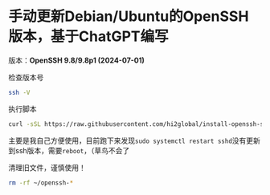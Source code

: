 # 手动更新Debian/Ubuntu的OpenSSH版本，基于ChatGPT编写

版本：**OpenSSH 9.8/9.8p1 (2024-07-01)**

检查版本号
```bash
ssh -V
```
执行脚本
```bash
curl -sSL https://raw.githubusercontent.com/hi2global/install-openssh-server/main/install.sh | bash
```

主要是我自己方便使用，目前跑下来发现`sudo systemctl restart sshd`没有更新到ssh版本，需要`reboot`，（草鸟不会了

清理旧文件，谨慎使用！
```bash
rm -rf ~/openssh-*
```

